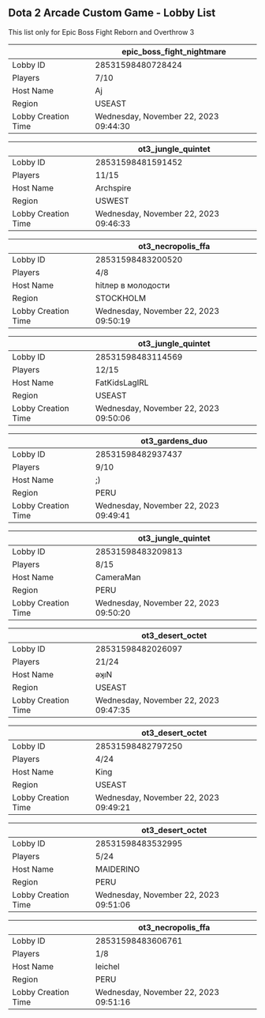 ## Dota 2 Arcade Custom Game - Lobby List

This list only for Epic Boss Fight Reborn and Overthrow 3

|  | epic_boss_fight_nightmare |
| ------ | ------ |
| Lobby ID | 28531598480728424 |
| Players | 7/10 |
| Host Name | Aj |
| Region | USEAST |
| Lobby Creation Time | Wednesday, November 22, 2023 09:44:30 |


|  | ot3_jungle_quintet |
| ------ | ------ |
| Lobby ID | 28531598481591452 |
| Players | 11/15 |
| Host Name | Archspire |
| Region | USWEST |
| Lobby Creation Time | Wednesday, November 22, 2023 09:46:33 |


|  | ot3_necropolis_ffa |
| ------ | ------ |
| Lobby ID | 28531598483200520 |
| Players | 4/8 |
| Host Name | hitлер в молодости |
| Region | STOCKHOLM |
| Lobby Creation Time | Wednesday, November 22, 2023 09:50:19 |


|  | ot3_jungle_quintet |
| ------ | ------ |
| Lobby ID | 28531598483114569 |
| Players | 12/15 |
| Host Name | FatKidsLagIRL |
| Region | USEAST |
| Lobby Creation Time | Wednesday, November 22, 2023 09:50:06 |


|  | ot3_gardens_duo |
| ------ | ------ |
| Lobby ID | 28531598482937437 |
| Players | 9/10 |
| Host Name | ;) |
| Region | PERU |
| Lobby Creation Time | Wednesday, November 22, 2023 09:49:41 |


|  | ot3_jungle_quintet |
| ------ | ------ |
| Lobby ID | 28531598483209813 |
| Players | 8/15 |
| Host Name | CameraMan |
| Region | PERU |
| Lobby Creation Time | Wednesday, November 22, 2023 09:50:20 |


|  | ot3_desert_octet |
| ------ | ------ |
| Lobby ID | 28531598482026097 |
| Players | 21/24 |
| Host Name | ǝʞıN |
| Region | USEAST |
| Lobby Creation Time | Wednesday, November 22, 2023 09:47:35 |


|  | ot3_desert_octet |
| ------ | ------ |
| Lobby ID | 28531598482797250 |
| Players | 4/24 |
| Host Name | King |
| Region | USEAST |
| Lobby Creation Time | Wednesday, November 22, 2023 09:49:21 |


|  | ot3_desert_octet |
| ------ | ------ |
| Lobby ID | 28531598483532995 |
| Players | 5/24 |
| Host Name | MAIDERINO |
| Region | PERU |
| Lobby Creation Time | Wednesday, November 22, 2023 09:51:06 |


|  | ot3_necropolis_ffa |
| ------ | ------ |
| Lobby ID | 28531598483606761 |
| Players | 1/8 |
| Host Name | leichel |
| Region | PERU |
| Lobby Creation Time | Wednesday, November 22, 2023 09:51:16 |


